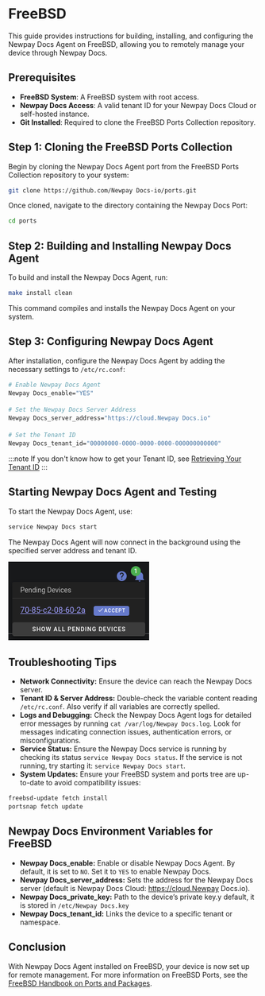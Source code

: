 # FreeBSD

This guide provides instructions for building, installing, and configuring the Newpay Docs Agent on FreeBSD, allowing you to remotely manage your device through Newpay Docs.

## Prerequisites

- **FreeBSD System**: A FreeBSD system with root access.
- **Newpay Docs Access**: A valid tenant ID for your Newpay Docs Cloud or self-hosted instance.
- **Git Installed**: Required to clone the FreeBSD Ports Collection repository.

## Step 1: Cloning the FreeBSD Ports Collection

Begin by cloning the Newpay Docs Agent port from the FreeBSD Ports Collection repository to your system:

```bash
git clone https://github.com/Newpay Docs-io/ports.git
```

Once cloned, navigate to the directory containing the Newpay Docs Port:

```bash
cd ports
```

## Step 2: Building and Installing Newpay Docs Agent

To build and install the Newpay Docs Agent, run:

```bash
make install clean
```

This command compiles and installs the Newpay Docs Agent on your system.

## Step 3: Configuring Newpay Docs Agent

After installation, configure the Newpay Docs Agent by adding the necessary settings to `/etc/rc.conf`:

```bash
# Enable Newpay Docs Agent
Newpay Docs_enable="YES"

# Set the Newpay Docs Server Address
Newpay Docs_server_address="https://cloud.Newpay Docs.io"

# Set the Tenant ID
Newpay Docs_tenant_id="00000000-0000-0000-0000-000000000000"
```

:::note
If you don't know how to get your Tenant ID, see [Retrieving Your Tenant ID](/user-guides/namespaces/retrieving-your-tenant-id)
:::

## Starting Newpay Docs Agent and Testing

To start the Newpay Docs Agent, use:

```bash
service Newpay Docs start
```

The Newpay Docs Agent will now connect in the background using the specified server address and tenant ID.

![](/img/pending-device-notification.png)

## Troubleshooting Tips

- **Network Connectivity:** Ensure the device can reach the Newpay Docs server.
- **Tenant ID & Server Address:** Double-check the variable content reading `/etc/rc.conf`. Also verify if all variables are correctly spelled.
- **Logs and Debugging:**
Check the Newpay Docs Agent logs for detailed error messages by running `cat /var/log/Newpay Docs.log`. Look for messages indicating connection issues, authentication errors, or misconfigurations.
- **Service Status:**
Ensure the Newpay Docs service is running by checking its status `service Newpay Docs status`. If the service is not running, try starting it: `service Newpay Docs start`.
- **System Updates:**
Ensure your FreeBSD system and ports tree are up-to-date to avoid compatibility issues:

```bash
freebsd-update fetch install
portsnap fetch update
```

## Newpay Docs Environment Variables for FreeBSD

- **Newpay Docs_enable:** Enable or disable Newpay Docs Agent. By default, it is set to `NO`. Set it to `YES` to enable Newpay Docs.
- **Newpay Docs_server_address:** Sets the address for the Newpay Docs server (default is Newpay Docs Cloud: https://cloud.Newpay Docs.io).
- **Newpay Docs_private_key:** Path to the device’s private key.y default, it is stored in `/etc/Newpay Docs.key`
- **Newpay Docs_tenant_id:** Links the device to a specific tenant or namespace.

## Conclusion

With Newpay Docs Agent installed on FreeBSD, your device is now set up for remote management. For more information on FreeBSD Ports, see the [FreeBSD Handbook on Ports and Packages](https://www.freebsd.org/doc/handbook/ports.html).